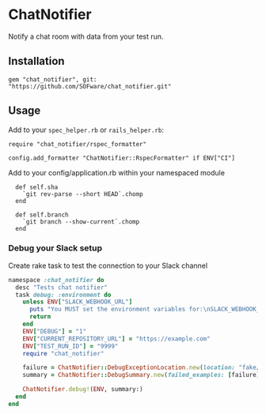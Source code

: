 # ChatNotifier

Notify a chat room with data from your test run.

## Installation

```
gem "chat_notifier", git: "https://github.com/SOFware/chat_notifier.git"
```

## Usage

Add to your `spec_helper.rb` or `rails_helper.rb`:

```
require "chat_notifier/rspec_formatter"

config.add_formatter "ChatNotifier::RspecFormatter" if ENV["CI"]
```

Add to your config/application.rb within your namespaced module

```
  def self.sha
    `git rev-parse --short HEAD`.chomp
  end

  def self.branch
    `git branch --show-current`.chomp
  end
```

### Debug your Slack setup

Create rake task to test the connection to your Slack channel

```ruby
namespace :chat_notifier do
  desc "Tests chat notifier"
  task debug: :environment do
    unless ENV["SLACK_WEBHOOK_URL"]
      puts "You MUST set the environment variables for:\nSLACK_WEBHOOK_URL"
      return
    end
    ENV["DEBUG"] = "1"
    ENV["CURRENT_REPOSITORY_URL"] = "https://example.com"
    ENV["TEST_RUN_ID"] = "9999"
    require "chat_notifier"

    failure = ChatNotifier::DebugExceptionLocation.new(location: "fake/path.rb")
    summary = ChatNotifier::DebugSummary.new(failed_examples: [failure])

    ChatNotifier.debug!(ENV, summary:)
  end
end
```
